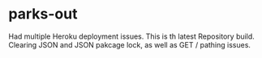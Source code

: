 # parks-out
Had multiple Heroku deployment issues.  This is th latest Repository build.  Clearing JSON and JSON pakcage lock, as well as GET / pathing issues.
